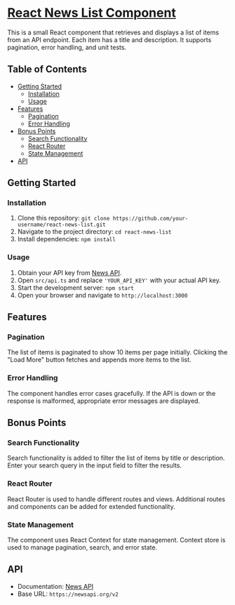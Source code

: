 # [React News List Component](https://AnyaLyaLya.github.io/news-wave)

This is a small React component that retrieves and displays a list of items from an API endpoint. Each item has a title and description. It supports pagination, error handling, and unit tests.

## Table of Contents

- [Getting Started](#getting-started)
  - [Installation](#installation)
  - [Usage](#usage)
- [Features](#features)
  - [Pagination](#pagination)
  - [Error Handling](#error-handling)
- [Bonus Points](#bonus-points)
  - [Search Functionality](#search-functionality)
  - [React Router](#react-router)
  - [State Management](#state-management)
- [API](#api)

## Getting Started

### Installation

1. Clone this repository: `git clone https://github.com/your-username/react-news-list.git`
2. Navigate to the project directory: `cd react-news-list`
3. Install dependencies: `npm install`

### Usage

1. Obtain your API key from [News API](https://newsapi.org/docs).
2. Open `src/api.ts` and replace `'YOUR_API_KEY'` with your actual API key.
3. Start the development server: `npm start`
4. Open your browser and navigate to `http://localhost:3000`

## Features

### Pagination

The list of items is paginated to show 10 items per page initially. Clicking the "Load More" button fetches and appends more items to the list.

### Error Handling

The component handles error cases gracefully. If the API is down or the response is malformed, appropriate error messages are displayed.

## Bonus Points

### Search Functionality

Search functionality is added to filter the list of items by title or description. Enter your search query in the input field to filter the results.

### React Router

React Router is used to handle different routes and views. Additional routes and components can be added for extended functionality.

### State Management

The component uses React Context for state management. Context store is used to manage pagination, search, and error state.

## API

- Documentation: [News API](https://newsapi.org/docs)
- Base URL: `https://newsapi.org/v2`
